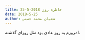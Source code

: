 ```yaml
---
title: خاطره روز 2018-5-25
date: 2018-5-25
author: شعبان محمد حسنی
---
```


امروزم یه روز عادی بود مثل روزای گذشته.
